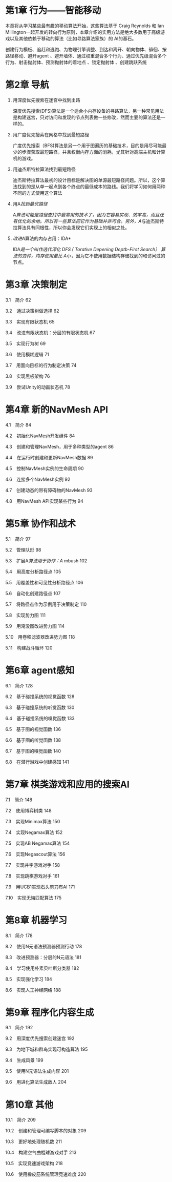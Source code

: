 # 第1章 行为——智能移动

本章将从学习某些最有趣的移动算法开始，这些算法基于 Craig Reynolds 和 Ian Millington一起开发的转向行为原则，本章介绍的实用方法是绝大多数用于高级游戏以及其他依赖于移动的算法（比如寻路算法家族）的 AI的基石。

创建行为模板、追赶和逃跑、为物理引擎调整、到达和离开、朝向物体、徘徊、按路径移动、避开agent 、避开墙体、通过权重混合多个行为、通过优先级混合多个行为、射击抛射体、预测抛射体的着地点 、锁定抛射体 、创建跳跃系统 

# 第2章 导航

1. 用深度优先搜索在迷宫中找到出路

   深度优先搜索(DFS)算法是一个适合小内存设备的寻路算法，另一种常见用法是构建迷宫，只对访问和发现的节点列表做一些修改，然而主要的算法还是一样的。

2. 用广度优先搜索在网格中找到最短路径

   广度优先搜索（BFS)算法是另一个用于图遍历的基础技术，目的是用尽可能最少的步骤获取最短路径，并且权衡内存方面的消耗，尤其针对高端主机和计算机的游戏。

3. 用迪杰斯特拉算法找到最短路径

   迪杰斯特拉算法最初的设计目标是解决图的单源最短路径问题。所以，这个算法找到的是从单一起点到各个终点的最低成本的路线。我们将学习如何用两种不同的方式使用这个算法

4. 用A*找到最优路径*

   A*算法可能是路径查找中最常用的技术了，因为它容易实现、效率高，而且还有优化的余地。所以有一些算法把它作为基础并非巧合。另外，A*与迪杰斯特拉算法具有同根性，所以你会发现它们实现上的相似之处。

5. *改进A*算法的内存占用：IDA*

   IDA*是一个叫作选代深化 DFS ( Torative Depening Deptb-First Search） 算法的变种，内存使用量比 A*小，因为它不使用数据结构存储找到的和访问过的节点。

# 第3章 决策制定

3.1　简介 62

3.2　通过决策树做选择 62

3.3　实现有限状态机 65

3.4　改进有限状态机：分层的有限状态机 67

3.5　实现行为树 69

3.6　使用模糊逻辑 71

3.7　用面向目标的行为制定决策 74

3.8　实现黑板架构 76

3.9　尝试Unity的动画状态机 78

# 第4章 新的NavMesh API

4.1　简介 84

4.2　初始化NavMesh开发组件 84

4.3　创建和管理NavMesh，用于多种类型的agent 86

4.4　在运行时创建和更新NavMesh数据 89

4.5　控制NavMesh实例的生命周期 90

4.6　连接多个NavMesh实例 92

4.7　创建动态的带有障碍物的NavMesh 93

4.8　用NavMesh API实现某些行为 94

# 第5章 协作和战术

5.1　简介 97

5.2　管理队形 98

5.3　扩展A*算法用于协作：A* mbush 102

5.4　用高度分析路径点 105

5.5　用覆盖性和可见性分析路径点 106

5.6　自动化创建路径点 107

5.7　将路径点作为示例用于决策制定 110

5.8　实现势力图 111

5.9　用淹没图改进势力图 114

5.10　用卷积滤波器改进势力图 118

5.11　构建战斗循环 120

# 第6章 agent感知

6.1　简介 128

6.2　基于碰撞系统的视觉函数 128

6.3　基于碰撞系统的听觉函数 130

6.4　基于碰撞系统的嗅觉函数 133

6.5　基于图的视觉函数 136

6.6　基于图的听觉函数 138

6.7　基于图的嗅觉函数 140

6.8　在潜行游戏中创建感知 141

# 第7章 棋类游戏和应用的搜索AI

7.1　简介 148

7.2　使用博弈树类 148

7.3　实现Minimax算法 150

7.4　实现Negamax算法 152

7.5　实现AB Negamax算法 154

7.6　实现Negascout算法 156

7.7　实现井字游戏对手 158

7.8　实现跳棋游戏对手 161

7.9　用UCB1实现石头剪刀布AI 171

7.10　实现无悔匹配算法 175

# 第8章 机器学习

8.1　简介 178

8.2　使用N元语法预测器预测行动 178

8.3　改进预测器：分层的N元语法 181

8.4　学习使用朴素贝叶斯分类器 182

8.5　实现强化学习 184

8.6　实现人工神经网络 188

# 第9章 程序化内容生成

9.1　简介 192

9.2　用深度优先搜索创建迷宫 192

9.3　为地下城和群岛实现可构造算法 195

9.4　生成风景 199

9.5　使用N元语法生成内容 201

9.6　用进化算法生成敌人 204

# 第10章 其他

10.1　简介 209

10.2　创建和管理可编写脚本的对象 209

10.3　更好地处理随机数 211

10.4　构建空气曲棍球游戏对手 213

10.5　实现竞速游戏架构 218

10.6　使用橡皮筋系统管理竞速难度 220